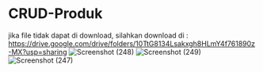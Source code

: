 # CRUD-Produk
jika file tidak dapat di download, silahkan download di : https://drive.google.com/drive/folders/10TtG8134Lsakxgh8HLmY4f761890z-MX?usp=sharing
![Screenshot (248)](https://user-images.githubusercontent.com/44260827/103766097-d2d96380-5050-11eb-8627-4646a2ae34a3.png)
![Screenshot (249)](https://user-images.githubusercontent.com/44260827/103766103-d4a32700-5050-11eb-9f7b-0caef6830b3d.png)
![Screenshot (247)](https://user-images.githubusercontent.com/44260827/103766105-d53bbd80-5050-11eb-8937-8366e8ffbbec.png)
